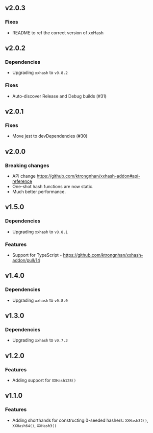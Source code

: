 ## v2.0.3
### Fixes
- README to ref the correct version of xxHash

## v2.0.2
### Dependencies
- Upgrading `xxhash` to `v0.8.2`
### Fixes
- Auto-discover Release and Debug builds (#31)

## v2.0.1
### Fixes
- Move jest to devDependencies (#30)

## v2.0.0
### Breaking changes
- API change https://github.com/ktrongnhan/xxhash-addon#api-reference
- One-shot hash functions are now static.
- Much better performance.

## v1.5.0
### Dependencies
- Upgrading `xxhash` to `v0.8.1`
### Features
- Support for TypeScript - https://github.com/ktrongnhan/xxhash-addon/pull/14


## v1.4.0
### Dependencies
- Upgrading `xxhash` to `v0.8.0`


## v1.3.0
### Dependencies
- Upgrading `xxhash` to `v0.7.3`


## v1.2.0
### Features
- Adding support for `XXHash128()`


## v1.1.0
### Features
- Adding shorthands for constructing 0-seeded hashers: `XXHash32()`, `XXHash64()`, `XXHash3()`
